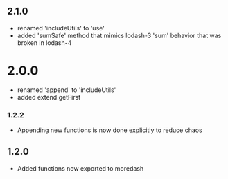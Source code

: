 ## 2.1.0
* renamed 'includeUtils' to 'use'
* added 'sumSafe' method that mimics lodash-3 'sum' behavior that was broken in lodash-4

# 2.0.0
* renamed 'append' to 'includeUtils'
* added extend.getFirst

### 1.2.2
* Appending new functions is now done explicitly to reduce chaos

## 1.2.0
* Added functions now exported to moredash